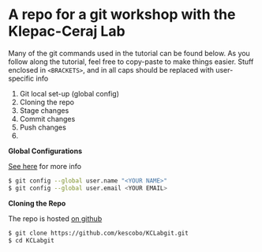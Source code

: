 # A repo for a git workshop with the Klepac-Ceraj Lab

Many of the git commands used in the tutorial can be found below. As you follow
along the tutorial, feel free to copy-paste to make things easier. Stuff
enclosed in `<BRACKETS>`, and in all caps should be replaced with user-specific
info

1. Git local set-up (global config)
1. Cloning the repo
2. Stage changes
3. Commit changes
4. Push changes
5.

**Global Configurations**

[See here][1] for more info

```sh
$ git config --global user.name "<YOUR NAME>"
$ git config --global user.email <YOUR EMAIL>
```

**Cloning the Repo**

The repo is hosted [on github][2]

```sh
$ git clone https://github.com/kescobo/KCLabgit.git
$ cd KCLabgit
```


[1]: https://git-scm.com/book/en/v2/Getting-Started-First-Time-Git-Setup
[2]: https://github.com/kescobo/KCLabgit
